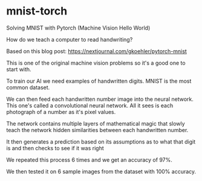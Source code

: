# mnist-torch
Solving MNIST with Pytorch (Machine Vision Hello World)

How do we teach a computer to read handwriting?

Based on this blog post:
https://nextjournal.com/gkoehler/pytorch-mnist

This is one of the original machine vision problems so it's a good one to start with.

To train our AI we need examples of handwritten digits. MNIST is the most common dataset.

We can then feed each handwritten number image into the neural network. This one's called a convolutional neural network. All it sees is each photograph of a number as it's pixel values.

The network contains multiple layers of mathematical magic that slowly teach the network hidden similarities between each handwritten number.

It then generates a prediction based on its assumptions as to what that digit is and then checks to see if it was right

We repeated this process 6 times and we get an accuracy of 97%.

We then tested it on 6 sample images from the dataset with 100% accuracy.
